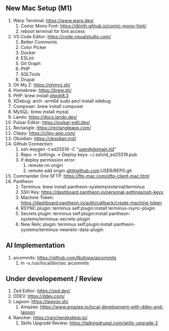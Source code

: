 ## New Mac Setup (M1)



1. Warp Terminal: https://www.warp.dev/
    1. Comic Mono Font: https://dtinth.github.io/comic-mono-font/
    2. reboot terminal for font access
2. VS Code Editor: https://code.visualstudio.com/
    1. Better Comments
    2. Color Picker
    3. Docker
    4. ESLint
    5. Git Graph
    6. PHP
    7. SQLTools
    8. Drupal
3. Oh My Z: https://ohmyz.sh/
4. Homebrew: https://brew.sh/
5. PHP: brew install php@8.3
6. XDebug: arch -arm64 sudo pecl install xdebug
7. Composer: brew install composer
8. MySQL: brew install mysql
9. Lando: https://docs.lando.dev/
10. Pulsar Editor: https://pulsar-edit.dev/
11. Rectangle: https://rectangleapp.com/
12. Clippy: https://clipy-app.com/
13. Obsidian: https://obsidian.md/
14. Github Connection:
    1. ssh-keygen -t ed25519 -C "user@domain.tld"
    2. Repo -> Settings -> Deploy keys: ~/.ssh/id_ed25519.pub
    3. if deploy permission error:
        1. remote rm origin
        2. remote add origin git@github.com:USER/REPO.git
15. Commander One SFTP: https://ftp-mac.com/sftp-client-mac.html
16. Pantheon
    1. Terminus: brew install pantheon-systems/external/terminus
    2. SSH Key: https://dashboard.pantheon.io/personal-settings/ssh-keys
    3. Machine Token: https://dashboard.pantheon.io/auth/callback/create-machine-token
    4. RSYNC plugin: terminus self:plugin:install terminus-rsync-plugin
    5. Secrets plugin: terminus self:plugin:install pantheon-systems/terminus-secrets-plugin
    6. New Relic plugin: terminus self:plugin:install pantheon-systems/terminus-newrelic-data-plugin

## AI Implementation
1. aicommits: https://github.com/Nutlope/aicommits
    1. ln -s /usr/local/bin/aic aicommits


## Under developement / Review

1. Zed Editor: https://zed.dev/
2. DDEV: https://ddev.com/
3. Lagoon: https://lagoon.sh/
    1. Amazee: https://www.amazee.io/local-development-with-ddev-and-lagoon
4. Rancher: https://rancherdesktop.io/
    1. Skills Upgrade Review: https://talkingdrupal.com/skills-upgrade-2
